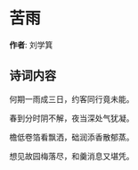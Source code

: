 # 苦雨

**作者**: 刘学箕

## 诗词内容

何期一雨成三日，约客同行竟未能。

春到分时阴不解，夜当深处气犹凝。

檐低卷箔看飘洒，础润添香散郁蒸。

想见故园梅落尽，和羹消息又堪凭。

